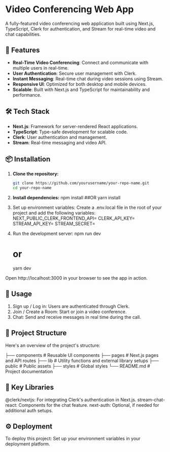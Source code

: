 # Video Conferencing Web App

A fully-featured video conferencing web application built using Next.js, TypeScript, Clerk for authentication, and Stream for real-time video and chat capabilities.

## 🚀 Features

- **Real-Time Video Conferencing**: Connect and communicate with multiple users in real-time.
- **User Authentication**: Secure user management with Clerk.
- **Instant Messaging**: Real-time chat during video sessions using Stream.
- **Responsive UI**: Optimized for both desktop and mobile devices.
- **Scalable**: Built with Next.js and TypeScript for maintainability and performance.

## 🛠️ Tech Stack

- **Next.js**: Framework for server-rendered React applications.
- **TypeScript**: Type-safe development for scalable code.
- **Clerk**: User authentication and management.
- **Stream**: Real-time messaging and video API.

## 📦 Installation

1. **Clone the repository:**

   ```bash
   git clone https://github.com/yourusername/your-repo-name.git
   cd your-repo-name
   
2. **Install dependencies:**
   npm install
      ##OR
   yarn install
   
3. Set up environment variables:
   Create a .env.local file in the root of your project and add the following variables:
   NEXT_PUBLIC_CLERK_FRONTEND_API=<your-clerk-frontend-api>
   CLERK_API_KEY=<your-clerk-api-key>
   STREAM_API_KEY=<your-stream-api-key>
   STREAM_SECRET=<your-stream-secret>

4. Run the development server:
   npm run dev
    # or
   yarn dev

Open http://localhost:3000 in your browser to see the app in action.

## 📝 Usage

1. Sign up / Log in: Users are authenticated through Clerk.
2. Join / Create a Room: Start or join a video conference.
3. Chat: Send and receive messages in real time during the call.

## 📁 Project Structure
Here's an overview of the project's structure:

├── components    # Reusable UI components
├── pages         # Next.js pages and API routes
├── lib           # Utility functions and external library setups
├── public        # Public assets
├── styles        # Global styles
└── README.md     # Project documentation


## 🧩 Key Libraries
@clerk/nextjs: For integrating Clerk's authentication in Next.js.
stream-chat-react: Components for the chat feature.
next-auth: Optional, if needed for additional auth setups.


## ⚙️ Deployment
To deploy this project:
Set up your environment variables in your deployment platform.
